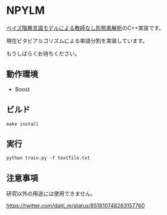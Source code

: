 # NPYLM

[ベイズ階層言語モデルによる教師なし形態素解析](http://chasen.org/~daiti-m/paper/nl190segment.pdf)のC++実装です。

現在ビタビアルゴリズムによる単語分割を実装しています。

もうしばらくお待ちください。

## 動作環境

- Boost

## ビルド

```
make install
```

## 実行

```
python train.py -f textfile.txt
```

## 注意事項

研究以外の用途には使用できません。

https://twitter.com/daiti_m/status/851810748263157760